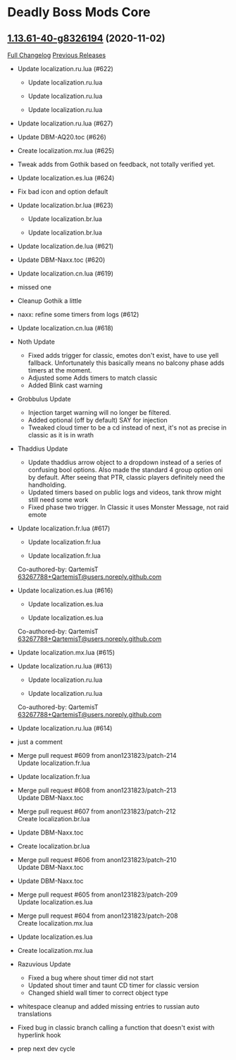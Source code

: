 # Deadly Boss Mods Core

## [1.13.61-40-g8326194](https://github.com/DeadlyBossMods/DBM-Classic/tree/83261940d0c0c482ed8a1dca77ebd514f9cd539e) (2020-11-02)
[Full Changelog](https://github.com/DeadlyBossMods/DBM-Classic/compare/1.13.61...83261940d0c0c482ed8a1dca77ebd514f9cd539e) [Previous Releases](https://github.com/DeadlyBossMods/DBM-Classic/releases)

- Update localization.ru.lua (#622)  
    * Update localization.ru.lua  
    * Update localization.ru.lua  
    * Update localization.ru.lua  
- Update localization.ru.lua (#627)  
- Update DBM-AQ20.toc (#626)  
- Create localization.mx.lua (#625)  
- Tweak adds from Gothik based on feedback, not totally verified yet.  
- Update localization.es.lua (#624)  
- Fix bad icon and option default  
- Update localization.br.lua (#623)  
    * Update localization.br.lua  
    * Update localization.br.lua  
- Update localization.de.lua (#621)  
- Update DBM-Naxx.toc (#620)  
- Update localization.cn.lua (#619)  
- missed one  
- Cleanup Gothik a little  
- naxx: refine some timers from logs (#612)  
- Update localization.cn.lua (#618)  
- Noth Update  
     - Fixed adds trigger for classic, emotes don't exist, have to use yell fallback. Unfortunately this basically means no balcony phase adds timers at the moment.  
     - Adjusted some Adds timers to match classic  
     - Added Blink cast warning  
- Grobbulus Update  
     - Injection target warning will no longer be filtered.  
     - Added optional (off by default) SAY for injection  
     - Tweaked cloud timer to be a cd instead of next, it's not as precise in classic as it is in wrath  
- Thaddius Update  
     - Update thaddius arrow object to a dropdown instead of a series of confusing bool options. Also made the standard 4 group option oni by default. After seeing that PTR, classic players definitely need the handholding.  
     - Updated timers based on public logs and videos, tank throw might still need some work  
     - Fixed phase two trigger. In Classic it uses Monster Message, not raid emote  
- Update localization.fr.lua (#617)  
    * Update localization.fr.lua  
    * Update localization.fr.lua  
    Co-authored-by: QartemisT <63267788+QartemisT@users.noreply.github.com>  
- Update localization.es.lua (#616)  
    * Update localization.es.lua  
    * Update localization.es.lua  
    Co-authored-by: QartemisT <63267788+QartemisT@users.noreply.github.com>  
- Update localization.mx.lua (#615)  
- Update localization.ru.lua (#613)  
    * Update localization.ru.lua  
    * Update localization.ru.lua  
    Co-authored-by: QartemisT <63267788+QartemisT@users.noreply.github.com>  
- Update localization.ru.lua (#614)  
- just a comment  
- Merge pull request #609 from anon1231823/patch-214  
    Update localization.fr.lua  
- Update localization.fr.lua  
- Merge pull request #608 from anon1231823/patch-213  
    Update DBM-Naxx.toc  
- Merge pull request #607 from anon1231823/patch-212  
    Create localization.br.lua  
- Update DBM-Naxx.toc  
- Create localization.br.lua  
- Merge pull request #606 from anon1231823/patch-210  
    Update DBM-Naxx.toc  
- Update DBM-Naxx.toc  
- Merge pull request #605 from anon1231823/patch-209  
    Update localization.es.lua  
- Merge pull request #604 from anon1231823/patch-208  
    Create localization.mx.lua  
- Update localization.es.lua  
- Create localization.mx.lua  
- Razuvious Update  
     - Fixed a bug where shout timer did not start  
     - Updated shout timer and taunt CD timer for classic version  
     - Changed shield wall timer to correct object type  
- whitespace cleanup and added missing entries to russian auto translations  
- Fixed bug in classic branch calling a function that doesn't exist with hyperlink hook  
- prep next dev cycle  
